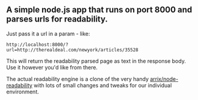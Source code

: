 ## A simple node.js app that runs on port 8000 and parses urls for readability.

Just pass it a url in a param - like:

    http://localhost:8000/?url=http://therealdeal.com/newyork/articles/35528

This will return the readability parsed page as text in the response body. Use it however you'd like from there.

The actual readability engine is a clone of the very handy [arrix/node-readability](https://github.com/arrix/node-readability/tree/) with lots of small changes and tweaks for our individual environment.
